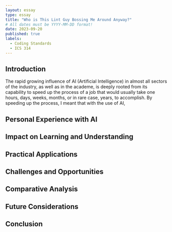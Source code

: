 ```yaml
---
layout: essay
type: essay
title: "Who is This Lint Guy Bossing Me Around Anyway?"
# All dates must be YYYY-MM-DD format!
date: 2023-09-20
published: true
labels:
  - Coding Standards
  - ICS 314
---
```


## Introduction
The rapid growing influence of AI (Artificial Intelligence) in almost all sectors of the industry, as well as in the academe, is deeply rooted from its capability to speed up the process of a job that would usually take one hours, days, weeks, months, or in rare case, years, to accomplish. By speeding up the process, I meant that with the use of AI, 
## Personal Experience with AI
## Impact on Learning and Understanding
## Practical Applications
## Challenges and Opportunities
## Comparative Analysis
## Future Considerations
## Conclusion

